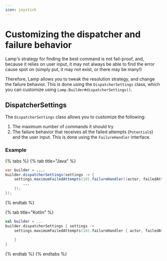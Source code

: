 ```yaml
---
icon: joystick
---
```


# Customizing the dispatcher and failure behavior

Lamp's strategy for finding the best command is not fail-proof, and, because it relies on user input, it may not always be able to find the error cause spot on (simply put, it may not exist, or there may be many!)

Therefore, Lamp allows you to tweak the resolution strategy, and change the failure behavior. This is done using the `DispatcherSettings` class, which you can customize using `Lamp.Builder#dispatcherSettings()`.

## DispatcherSettings

The `DispatcherSettings` class allows you to customize the following:

1. The maximum number of commands it should try
2. The failure behavior that receives all the failed attempts (`Potential`s) and the user input. This is done using the `FailureHandler` interface.

### Example

{% tabs %}
{% tab title="Java" %}
```java
var builder = ...;
builder.dispatcherSettings(settings -> {
    settings.maximumFailedAttempts(10).failureHandler((actor, failedAttempts, input) -> {
        ...
    });
});
```
{% endtab %}

{% tab title="Kotlin" %}
```kotlin
val builder = ...
builder.dispatcherSettings { settings ->
    settings.maximumFailedAttempts(10).failureHandler { actor, failedAttempts, input ->
    
    }
}
```
{% endtab %}
{% endtabs %}

